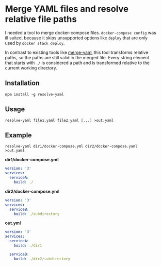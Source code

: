 # Merge YAML files and resolve relative file paths

I needed a tool to merge docker-compose files.
`docker-compose config` was ill suited, because it skips unsupported options
like `deploy` that are only used by `docker stack deploy`.

In contrast to existing tools like [merge-yaml](https://github.com/skapoor/merge-yaml)
this tool transforms relative paths, so the paths are still valid in the merged
file. Every string element that starts with `./` is considered a path and is
transformed relative to the current working directory.


## Installation

`npm install -g resolve-yaml`


## Usage

`resolve-yaml file1.yaml file2.yaml [...] >out.yaml`


## Example

`resolve-yaml dir1/docker-compose.yml dir2/docker-compose.yaml >out.yaml`


**dir1/docker-compose.yml**

```yaml
version: '3'
services:
  serviceA:
    build: ./
```

**dir2/docker-compose.yml**

```yaml
version: '3'
services:
  serviceB:
    build: ./subdirectory
```

**out.yml**

```yaml
version: '3'
services:
  serviceA:
    build: ./dir1

  serviceB:
    build: ./dir2/subdirectory
```
